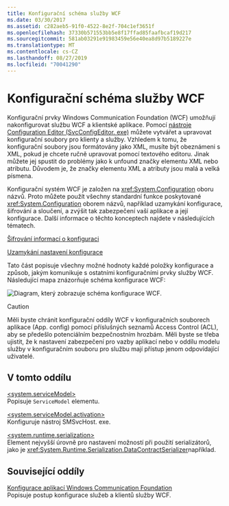 ```yaml
---
title: Konfigurační schéma služby WCF
ms.date: 03/30/2017
ms.assetid: c282aeb5-91f0-4522-8e2f-704c1ef3651f
ms.openlocfilehash: 37330b571553bb5e8f17ffad85faafbcaf19d217
ms.sourcegitcommit: 581ab03291e91983459e56e40ea8d97b5189227e
ms.translationtype: MT
ms.contentlocale: cs-CZ
ms.lasthandoff: 08/27/2019
ms.locfileid: "70041290"
---
```

# <a name="wcf-configuration-schema"></a>Konfigurační schéma služby WCF
Konfigurační prvky Windows Communication Foundation (WCF) umožňují nakonfigurovat službu WCF a klientské aplikace. Pomocí [nástroje Configuration Editor (SvcConfigEditor. exe)](../../../wcf/configuration-editor-tool-svcconfigeditor-exe.md) můžete vytvářet a upravovat konfigurační soubory pro klienty a služby. Vzhledem k tomu, že konfigurační soubory jsou formátovány jako XML, musíte být obeznámeni s XML, pokud je chcete ručně upravovat pomocí textového editoru. Jinak můžete jej spustit do problémy jako k unfound značky elementu XML nebo atributu. Důvodem je, že značky elementu XML a atributy jsou malá a velká písmena.  
  
 Konfigurační systém WCF je založen na <xref:System.Configuration> oboru názvů. Proto můžete použít všechny standardní funkce poskytované <xref:System.Configuration> oborem názvů, například uzamykání konfigurace, šifrování a sloučení, a zvýšit tak zabezpečení vaší aplikace a její konfigurace. Další informace o těchto konceptech najdete v následujících tématech.  
  
 [Šifrování informací o konfiguraci](https://go.microsoft.com/fwlink/?LinkId=95337)  
  
 [Uzamykání nastavení konfigurace](https://go.microsoft.com/fwlink/?LinkId=95338)  
  
 Tato část popisuje všechny možné hodnoty každé položky konfigurace a způsob, jakým komunikuje s ostatními konfiguračními prvky služby WCF. Následující mapa znázorňuje schéma konfigurace WCF:  
  
 ![Diagram, který zobrazuje schéma konfigurace WCF.](./media/index/windows-communication-foundation-configuration-schema.gif)  
  
> [!CAUTION]
> Měli byste chránit konfigurační oddíly WCF v konfiguračních souborech aplikace (App. config) pomocí příslušných seznamů Access Control (ACL), aby se předešlo potenciálním bezpečnostním hrozbám.  Měli byste se třeba ujistit, že k nastavení zabezpečení pro vazby aplikací nebo v oddílu modelu služby v konfiguračním souboru pro službu mají přístup jenom odpovídající uživatelé.  
  
## <a name="in-this-section"></a>V tomto oddílu  
 [\<system.serviceModel>](system-servicemodel.md)  
 Popisuje `ServiceModel` elementu.  
  
 [\<system.serviceModel.activation>](system-servicemodel-activation.md)  
 Konfiguruje nástroj SMSvcHost. exe.  
  
 [\<system.runtime.serialization>](system-runtime-serialization.md)  
 Element nejvyšší úrovně pro nastavení možností při použití serializátorů, jako je <xref:System.Runtime.Serialization.DataContractSerializer>například.  
  
## <a name="related-sections"></a>Související oddíly  
 [Konfigurace aplikací Windows Communication Foundation](../../../wcf/configuring-services.md)  
 Popisuje postup konfigurace služeb a klientů služby WCF.
